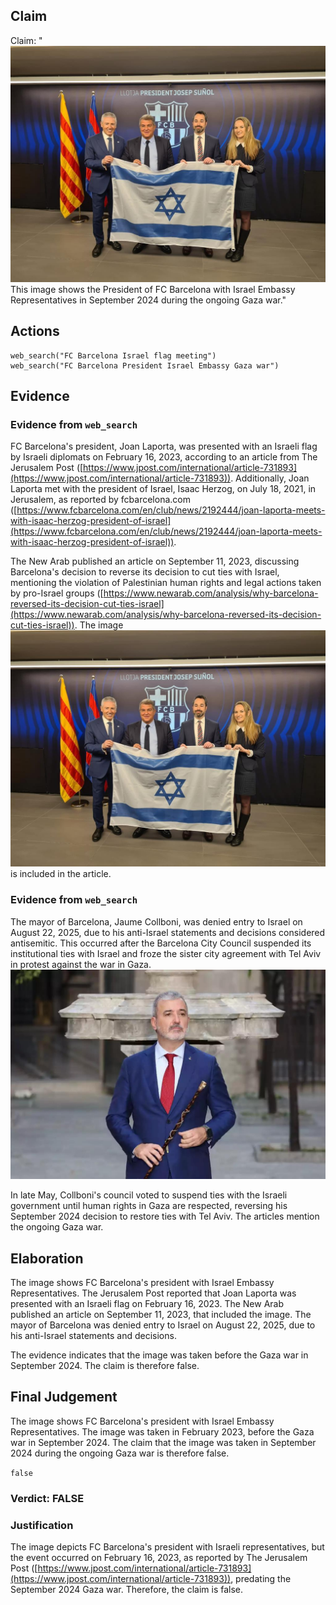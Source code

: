 ## Claim
Claim: "![image 52](media/83.jpg) This image shows the President of FC Barcelona with Israel Embassy Representatives in September 2024 during the ongoing Gaza war."

## Actions
```
web_search("FC Barcelona Israel flag meeting")
web_search("FC Barcelona President Israel Embassy Gaza war")
```

## Evidence
### Evidence from `web_search`
FC Barcelona's president, Joan Laporta, was presented with an Israeli flag by Israeli diplomats on February 16, 2023, according to an article from The Jerusalem Post ([https://www.jpost.com/international/article-731893](https://www.jpost.com/international/article-731893)). Additionally, Joan Laporta met with the president of Israel, Isaac Herzog, on July 18, 2021, in Jerusalem, as reported by fcbarcelona.com ([https://www.fcbarcelona.com/en/club/news/2192444/joan-laporta-meets-with-isaac-herzog-president-of-israel](https://www.fcbarcelona.com/en/club/news/2192444/joan-laporta-meets-with-isaac-herzog-president-of-israel)).

The New Arab published an article on September 11, 2023, discussing Barcelona's decision to reverse its decision to cut ties with Israel, mentioning the violation of Palestinian human rights and legal actions taken by pro-Israel groups ([https://www.newarab.com/analysis/why-barcelona-reversed-its-decision-cut-ties-israel](https://www.newarab.com/analysis/why-barcelona-reversed-its-decision-cut-ties-israel)). The image ![image 52](media/83.jpg) is included in the article.


### Evidence from `web_search`
The mayor of Barcelona, Jaume Collboni, was denied entry to Israel on August 22, 2025, due to his anti-Israel statements and decisions considered antisemitic. This occurred after the Barcelona City Council suspended its institutional ties with Israel and froze the sister city agreement with Tel Aviv in protest against the war in Gaza. ![image 4582](media/2025-08-23_01-05-1755911152-022862.jpg)

In late May, Collboni's council voted to suspend ties with the Israeli government until human rights in Gaza are respected, reversing his September 2024 decision to restore ties with Tel Aviv. The articles mention the ongoing Gaza war.


## Elaboration
The image shows FC Barcelona's president with Israel Embassy Representatives. The Jerusalem Post reported that Joan Laporta was presented with an Israeli flag on February 16, 2023. The New Arab published an article on September 11, 2023, that included the image. The mayor of Barcelona was denied entry to Israel on August 22, 2025, due to his anti-Israel statements and decisions.

The evidence indicates that the image was taken before the Gaza war in September 2024. The claim is therefore false.


## Final Judgement
The image shows FC Barcelona's president with Israel Embassy Representatives. The image was taken in February 2023, before the Gaza war in September 2024. The claim that the image was taken in September 2024 during the ongoing Gaza war is therefore false.

`false`

### Verdict: FALSE

### Justification
The image depicts FC Barcelona's president with Israeli representatives, but the event occurred on February 16, 2023, as reported by The Jerusalem Post ([https://www.jpost.com/international/article-731893](https://www.jpost.com/international/article-731893)), predating the September 2024 Gaza war. Therefore, the claim is false.
